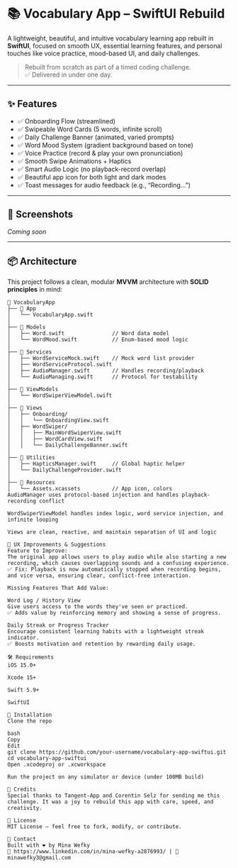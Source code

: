 # 📚 Vocabulary App – SwiftUI Rebuild

A lightweight, beautiful, and intuitive vocabulary learning app rebuilt in **SwiftUI**, focused on smooth UX, essential learning features, and personal touches like voice practice, mood-based UI, and daily challenges.

> Rebuilt from scratch as part of a timed coding challenge.  
> ✅ Delivered in under one day.

---

## ✨ Features

- ✅ Onboarding Flow (streamlined)
- ✅ Swipeable Word Cards (5 words, infinite scroll)
- ✅ Daily Challenge Banner (animated, varied prompts)
- ✅ Word Mood System (gradient background based on tone)
- ✅ Voice Practice (record & play your own pronunciation)
- ✅ Smooth Swipe Animations + Haptics
- ✅ Smart Audio Logic (no playback-record overlap)
- ✅ Beautiful app icon for both light and dark modes
- ✅ Toast messages for audio feedback (e.g., “Recording…”)

---

## 📱 Screenshots

*Coming soon*

---

## 📦 Architecture

This project follows a clean, modular **MVVM** architecture with **SOLID principles** in mind:

```plaintext
📁 VocabularyApp
├── 📁 App
│   └── VocabularyApp.swift
│
├── 📁 Models
│   ├── Word.swift               // Word data model
│   └── WordMood.swift           // Enum-based mood logic
│
├── 📁 Services
│   ├── WordServiceMock.swift    // Mock word list provider
│   ├── WordServiceProtocol.swift
│   ├── AudioManager.swift       // Handles recording/playback
│   └── AudioManaging.swift      // Protocol for testability
│
├── 📁 ViewModels
│   └── WordSwiperViewModel.swift
│
├── 📁 Views
│   ├── Onboarding/
│   │   └── OnboardingView.swift
│   ├── WordSwiper/
│   │   ├── MainWordSwiperView.swift
│   │   ├── WordCardView.swift
│   │   └── DailyChallengeBanner.swift
│
├── 📁 Utilities
│   ├── HapticsManager.swift     // Global haptic helper
│   └── DailyChallengeProvider.swift
│
├── 📁 Resources
│   └── Assets.xcassets          // App icon, colors
AudioManager uses protocol-based injection and handles playback-recording conflict

WordSwiperViewModel handles index logic, word service injection, and infinite looping

Views are clean, reactive, and maintain separation of UI and logic

🚀 UX Improvements & Suggestions
Feature to Improve:
The original app allows users to play audio while also starting a new recording, which causes overlapping sounds and a confusing experience.
✅ Fix: Playback is now automatically stopped when recording begins, and vice versa, ensuring clear, conflict-free interaction.

Missing Features That Add Value:

Word Log / History View
Give users access to the words they've seen or practiced.
✅ Adds value by reinforcing memory and showing a sense of progress.

Daily Streak or Progress Tracker
Encourage consistent learning habits with a lightweight streak indicator.
✅ Boosts motivation and retention by rewarding daily usage.

🛠️ Requirements
iOS 15.0+

Xcode 15+

Swift 5.9+

SwiftUI

🧪 Installation
Clone the repo

bash
Copy
Edit
git clone https://github.com/your-username/vocabulary-app-swiftui.git
cd vocabulary-app-swiftui
Open .xcodeproj or .xcworkspace

Run the project on any simulator or device (under 100MB build)

🙏 Credits
Special thanks to Tangent-App and Corentin Selz for sending me this challenge. It was a joy to rebuild this app with care, speed, and creativity.

📜 License
MIT License — feel free to fork, modify, or contribute.

💬 Contact
Built with ❤️ by Mina Wefky
🔗 https://www.linkedin.com/in/mina-wefky-a2876993/ | 📧 minawefky3@gmail.com
